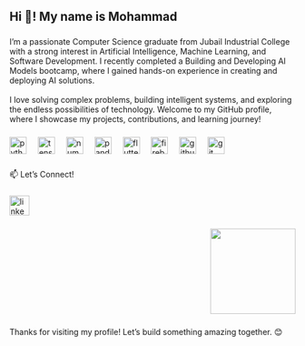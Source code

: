 <h2 align="left">Hi 👋! My name is Mohammad</h2>

###

<p align="left">I’m a passionate Computer Science graduate from Jubail Industrial College with a strong interest in Artificial Intelligence, Machine Learning, and Software Development. I recently completed a Building and Developing AI Models bootcamp, where I gained hands-on experience in creating and deploying AI solutions.<br><br>I love solving complex problems, building intelligent systems, and exploring the endless possibilities of technology. Welcome to my GitHub profile, where I showcase my projects, contributions, and learning journey!</p>

###

<div align="left">
  <img src="https://cdn.jsdelivr.net/gh/devicons/devicon/icons/python/python-original.svg" height="30" alt="python logo"  />
  <img width="12" />
  <img src="https://cdn.jsdelivr.net/gh/devicons/devicon/icons/tensorflow/tensorflow-original.svg" height="30" alt="tensorflow logo"  />
  <img width="12" />
  <img src="https://cdn.jsdelivr.net/gh/devicons/devicon/icons/numpy/numpy-original.svg" height="30" alt="numpy logo"  />
  <img width="12" />
  <img src="https://cdn.jsdelivr.net/gh/devicons/devicon/icons/pandas/pandas-original.svg" height="30" alt="pandas logo"  />
  <img width="12" />
  <img src="https://cdn.jsdelivr.net/gh/devicons/devicon/icons/flutter/flutter-original.svg" height="30" alt="flutter logo"  />
  <img width="12" />
  <img src="https://cdn.jsdelivr.net/gh/devicons/devicon/icons/firebase/firebase-plain.svg" height="30" alt="firebase logo"  />
  <img width="12" />
  <img src="https://cdn.jsdelivr.net/gh/devicons/devicon/icons/github/github-original.svg" height="30" alt="github logo"  />
  <img width="12" />
  <img src="https://cdn.jsdelivr.net/gh/devicons/devicon/icons/git/git-original.svg" height="30" alt="git logo"  />
</div>

###

<p align="left">📫 Let’s Connect!</p>

###

<div align="left">
  <a href="https://www.linkedin.com/in/mohammad-alkhatim-9b1770266/" target="_blank">
    <img src="https://img.shields.io/static/v1?message=LinkedIn&logo=linkedin&label=&color=0077B5&logoColor=white&labelColor=&style=for-the-badge" height="35" alt="linkedin logo"  />
  </a>
</div>

###

<img align="right" height="150" src="https://media1.giphy.com/media/v1.Y2lkPTc5MGI3NjExZHpwNDM0MW5sZzFibm42MjIzbTJhb3Bnb2Zlb2lkZHR5eWN0ZzJ5cSZlcD12MV9pbnRlcm5hbF9naWZfYnlfaWQmY3Q9Zw/HzPtbOKyBoBFsK4hyc/giphy.gif"  />

###

<br clear="both">


###

<p align="left">Thanks for visiting my profile! Let’s build something amazing together. 😊</p>

###
